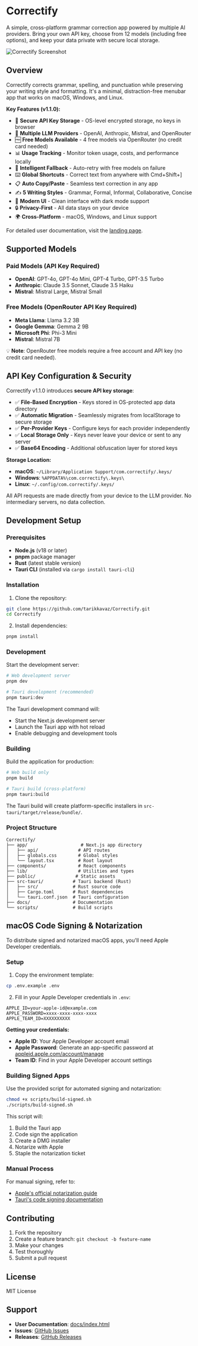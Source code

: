 # Correctify

A simple, cross-platform grammar correction app powered by multiple AI providers. Bring your own API key, choose from 12 models (including free options), and keep your data private with secure local storage.

![Correctify Screenshot](public/screenshot.png)

## Overview

Correctify corrects grammar, spelling, and punctuation while preserving your writing style and formatting. It's a minimal, distraction-free menubar app that works on macOS, Windows, and Linux.

**Key Features (v1.1.0):**
- 🔐 **Secure API Key Storage** - OS-level encrypted storage, no keys in browser
- 🤖 **Multiple LLM Providers** - OpenAI, Anthropic, Mistral, and OpenRouter
- 🆓 **Free Models Available** - 4 free models via OpenRouter (no credit card needed)
- 📊 **Usage Tracking** - Monitor token usage, costs, and performance locally
- 🎯 **Intelligent Fallback** - Auto-retry with free models on failure
- ⌨️ **Global Shortcuts** - Correct text from anywhere with Cmd+Shift+]
- 📋 **Auto Copy/Paste** - Seamless text correction in any app
- ✍️ **5 Writing Styles** - Grammar, Formal, Informal, Collaborative, Concise
- 🎨 **Modern UI** - Clean interface with dark mode support
- 🔒 **Privacy-First** - All data stays on your device
- 🌍 **Cross-Platform** - macOS, Windows, and Linux support

For detailed user documentation, visit the [landing page](https://tarikkavaz.github.io/Correctify/).

## Supported Models

### Paid Models (API Key Required)
- **OpenAI**: GPT-4o, GPT-4o Mini, GPT-4 Turbo, GPT-3.5 Turbo
- **Anthropic**: Claude 3.5 Sonnet, Claude 3.5 Haiku
- **Mistral**: Mistral Large, Mistral Small

### Free Models (OpenRouter API Key Required)
- **Meta Llama**: Llama 3.2 3B
- **Google Gemma**: Gemma 2 9B
- **Microsoft Phi**: Phi-3 Mini
- **Mistral**: Mistral 7B

💡 **Note**: OpenRouter free models require a free account and API key (no credit card needed).

## API Key Configuration & Security

Correctify v1.1.0 introduces **secure API key storage**:

- ✅ **File-Based Encryption** - Keys stored in OS-protected app data directory
- ✅ **Automatic Migration** - Seamlessly migrates from localStorage to secure storage
- ✅ **Per-Provider Keys** - Configure keys for each provider independently
- ✅ **Local Storage Only** - Keys never leave your device or sent to any server
- ✅ **Base64 Encoding** - Additional obfuscation layer for stored keys

**Storage Location:**
- **macOS**: `~/Library/Application Support/com.correctify/.keys/`
- **Windows**: `%APPDATA%\com.correctify\.keys\`
- **Linux**: `~/.config/com.correctify/.keys/`

All API requests are made directly from your device to the LLM provider. No intermediary servers, no data collection.

## Development Setup

### Prerequisites

- **Node.js** (v18 or later)
- **pnpm** package manager
- **Rust** (latest stable version)
- **Tauri CLI** (installed via `cargo install tauri-cli`)

### Installation

1. Clone the repository:
```bash
git clone https://github.com/tarikkavaz/Correctify.git
cd Correctify
```

2. Install dependencies:
```bash
pnpm install
```

### Development

Start the development server:

```bash
# Web development server
pnpm dev

# Tauri development (recommended)
pnpm tauri:dev
```

The Tauri development command will:
- Start the Next.js development server
- Launch the Tauri app with hot reload
- Enable debugging and development tools

### Building

Build the application for production:

```bash
# Web build only
pnpm build

# Tauri build (cross-platform)
pnpm tauri:build
```

The Tauri build will create platform-specific installers in `src-tauri/target/release/bundle/`.

### Project Structure

```
Correctify/
├── app/                    # Next.js app directory
│   ├── api/               # API routes
│   ├── globals.css        # Global styles
│   └── layout.tsx         # Root layout
├── components/            # React components
├── lib/                   # Utilities and types
├── public/               # Static assets
├── src-tauri/           # Tauri backend (Rust)
│   ├── src/             # Rust source code
│   ├── Cargo.toml       # Rust dependencies
│   └── tauri.conf.json  # Tauri configuration
├── docs/                # Documentation
└── scripts/             # Build scripts
```

## macOS Code Signing & Notarization

To distribute signed and notarized macOS apps, you'll need Apple Developer credentials.

### Setup

1. Copy the environment template:
```bash
cp .env.example .env
```

2. Fill in your Apple Developer credentials in `.env`:
```env
APPLE_ID=your-apple-id@example.com
APPLE_PASSWORD=xxxx-xxxx-xxxx-xxxx
APPLE_TEAM_ID=XXXXXXXXXX
```

**Getting your credentials:**
- **Apple ID**: Your Apple Developer account email
- **Apple Password**: Generate an app-specific password at [appleid.apple.com/account/manage](https://appleid.apple.com/account/manage)
- **Team ID**: Find in your Apple Developer account settings

### Building Signed Apps

Use the provided script for automated signing and notarization:

```bash
chmod +x scripts/build-signed.sh
./scripts/build-signed.sh
```

This script will:
1. Build the Tauri app
2. Code sign the application
3. Create a DMG installer
4. Notarize with Apple
5. Staple the notarization ticket

### Manual Process

For manual signing, refer to:
- [Apple's official notarization guide](https://developer.apple.com/documentation/security/notarizing_macos_software_before_distribution)
- [Tauri's code signing documentation](https://tauri.app/distribute/sign/macos/)

## Contributing

1. Fork the repository
2. Create a feature branch: `git checkout -b feature-name`
3. Make your changes
4. Test thoroughly
5. Submit a pull request

## License

MIT License

## Support

- **User Documentation**: [docs/index.html](docs/index.html)
- **Issues**: [GitHub Issues](https://github.com/tarikkavaz/Correctify/issues)
- **Releases**: [GitHub Releases](https://github.com/tarikkavaz/Correctify/releases)